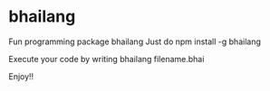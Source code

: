 # bhailang
Fun programming package bhailang
Just do npm install -g bhailang

Execute your code by writing bhailang filename.bhai

Enjoy!!
